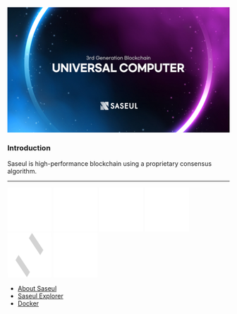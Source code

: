 <img src="./main.jpg">

### Introduction

Saseul is high-performance blockchain using a proprietary consensus algorithm.

---

<span><img style="width: 100px; height: 100px" src="./img/af-w.png"></span>
<span><img style="width: 100px; height: 100px" src="./img/docker-w.png"></span>
<span><img style="width: 100px; height: 100px" src="./img/guardee-w.png"></span>
<span><img style="width: 100px; height: 100px" src="./img/npm-w.png"></span>
<span><img style="width: 100px; height: 100px" src="./img/saseul-w.png"></span>
<span><img style="width: 100px; height: 100px" src="./img/telegram-w.png"></span>

- <a href="https://saseul.com">About Saseul</a>
- <a href="https://explorer.saseul.com">Saseul Explorer</a>
- <a href="https://hub.docker.com/u/artifriends">Docker</a>
